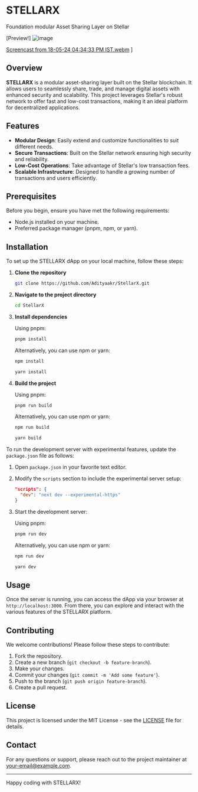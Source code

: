 # STELLARX

Foundation modular Asset Sharing Layer on Stellar

[Preview!] ![image](https://github.com/Adityaakr/StellarX/assets/128833380/a6cbc2b7-de0d-454a-8051-e1175f789920)


[Screencast from 18-05-24 04:34:33 PM IST.webm](https://github.com/Adityaakr/StellarX/assets/128833380/bf6e316e-7814-41d9-aafb-53cb743d4a4d)
]

## Overview

**STELLARX** is a modular asset-sharing layer built on the Stellar blockchain. It allows users to seamlessly share, trade, and manage digital assets with enhanced security and scalability. This project leverages Stellar's robust network to offer fast and low-cost transactions, making it an ideal platform for decentralized applications.

## Features

- **Modular Design**: Easily extend and customize functionalities to suit different needs.
- **Secure Transactions**: Built on the Stellar network ensuring high security and reliability.
- **Low-Cost Operations**: Take advantage of Stellar's low transaction fees.
- **Scalable Infrastructure**: Designed to handle a growing number of transactions and users efficiently.

## Prerequisites

Before you begin, ensure you have met the following requirements:
- Node.js installed on your machine.
- Preferred package manager (pnpm, npm, or yarn).

## Installation

To set up the STELLARX dApp on your local machine, follow these steps:

1. **Clone the repository**

    ```bash
    git clone https://github.com/Adityaakr/StellarX.git
    ```

2. **Navigate to the project directory**

    ```bash
    cd StellarX
    ```

3. **Install dependencies**

    Using pnpm:

    ```bash
    pnpm install
    ```

    Alternatively, you can use npm or yarn:

    ```bash
    npm install
    ```

    ```bash
    yarn install
    ```

4. **Build the project**

    Using pnpm:

    ```bash
    pnpm run build
    ```

    Alternatively, you can use npm or yarn:

    ```bash
    npm run build
    ```

    ```bash
    yarn build
    ```
    
To run the development server with experimental features, update the `package.json` file as follows:

1. Open `package.json` in your favorite text editor.
2. Modify the `scripts` section to include the experimental server setup:

    ```json
    "scripts": {
      "dev": "next dev --experimental-https"
    }
    ```

3. Start the development server:

    Using pnpm:

    ```bash
    pnpm run dev
    ```

    Alternatively, you can use npm or yarn:

    ```bash
    npm run dev
    ```

    ```bash
    yarn dev
    ```

## Usage

Once the server is running, you can access the dApp via your browser at `http://localhost:3000`. From there, you can explore and interact with the various features of the STELLARX platform.

## Contributing

We welcome contributions! Please follow these steps to contribute:

1. Fork the repository.
2. Create a new branch (`git checkout -b feature-branch`).
3. Make your changes.
4. Commit your changes (`git commit -m 'Add some feature'`).
5. Push to the branch (`git push origin feature-branch`).
6. Create a pull request.

## License

This project is licensed under the MIT License - see the [LICENSE](LICENSE) file for details.

## Contact

For any questions or support, please reach out to the project maintainer at [your-email@example.com](mailto:your-email@example.com).

---

Happy coding with STELLARX!
